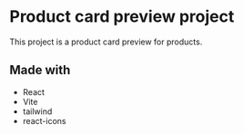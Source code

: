 # Product card preview project

This project is a product card preview for products.
## Made with

- React
- Vite
- tailwind
- react-icons